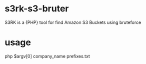 # s3rk-s3-bruter
S3RK is a {PHP} tool for find Amazon S3 Buckets using bruteforce
# usage
php $argv[0] company_name prefixes.txt
